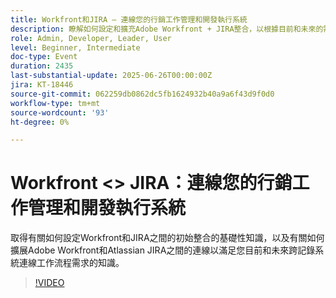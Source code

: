 ```yaml
---
title: Workfront和JIRA — 連線您的行銷工作管理和開發執行系統
description: 瞭解如何設定和擴充Adobe Workfront + JIRA整合，以根據目前和未來的需求支援跨記錄系統的連線工作流程。
role: Admin, Developer, Leader, User
level: Beginner, Intermediate
doc-type: Event
duration: 2435
last-substantial-update: 2025-06-26T00:00:00Z
jira: KT-18446
source-git-commit: 062259db0862dc5fb1624932b40a9a6f43d9f0d0
workflow-type: tm+mt
source-wordcount: '93'
ht-degree: 0%

---
```



# Workfront &lt;> JIRA：連線您的行銷工作管理和開發執行系統

取得有關如何設定Workfront和JIRA之間的初始整合的基礎性知識，以及有關如何擴展Adobe Workfront和Atlassian JIRA之間的連線以滿足您目前和未來跨記錄系統連線工作流程需求的知識。

>[!VIDEO](https://video.tv.adobe.com/v/3464442/?learn=on&enablevpops)
